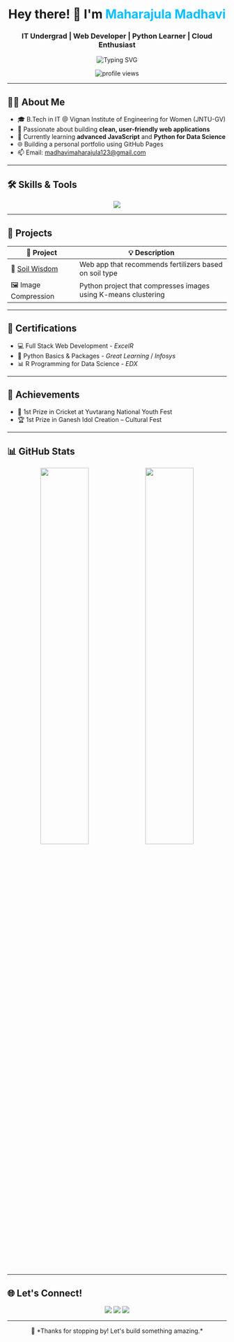 <h1 align="center">Hey there! 👋 I'm <span style="color:#00BFFF;">Maharajula Madhavi</span></h1>
<h3 align="center">IT Undergrad | Web Developer | Python Learner | Cloud Enthusiast</h3>

<p align="center">
  <img src="https://readme-typing-svg.herokuapp.com?font=Fira+Code&weight=500&size=22&pause=1000&color=00F7FF&center=true&vCenter=true&width=435&lines=Web+Developer+%F0%9F%92%BB;Python+Coder+%E2%9C%A8;Cloud+Explorer+%E2%98%81%EF%B8%8F;Always+Learning+New+Tech!" alt="Typing SVG" />
</p>

<p align="center">
  <img src="https://komarev.com/ghpvc/?username=madhavi&label=Profile%20views&color=blueviolet&style=flat-square" alt="profile views" />
</p>

---

## 🧑‍🎓 About Me

- 🎓 B.Tech in IT @ Vignan Institute of Engineering for Women (JNTU-GV)  
- 🔭 Passionate about building **clean, user-friendly web applications**
- 🌱 Currently learning **advanced JavaScript** and **Python for Data Science**
- 🌐 Building a personal portfolio using GitHub Pages  
- 📫 Email: [madhavimaharajula123@gmail.com](mailto:madhavimaharajula123@gmail.com)

---

## 🛠️ Skills & Tools

<p align="center">
  <img src="https://skillicons.dev/icons?i=html,css,js,python,c,cpp,java,git,mysql" />
</p>

---

## 🚀 Projects

| 🚀 Project | 💡 Description |
|-----------|----------------|
| 🌱 [Soil Wisdom](https://github.com/madhavimaharajula/csp) | Web app that recommends fertilizers based on soil type |
| 🖼️ Image Compression | Python project that compresses images using K-means clustering |

---

## 🏅 Certifications

- 💻 Full Stack Web Development - *ExcelR*
- 🐍 Python Basics & Packages - *Great Learning* / *Infosys*
- 📊 R Programming for Data Science - *EDX*

---

## 🎯 Achievements

- 🥇 1st Prize in Cricket at Yuvtarang National Youth Fest
- 🏆 1st Prize in Ganesh Idol Creation – Cultural Fest

---

## 📊 GitHub Stats

<p align="center">
  <img src="https://github-readme-stats.vercel.app/api?username=madhavi&show_icons=true&theme=radical&hide_border=true" width="47%" />
  <img src="https://github-readme-streak-stats.herokuapp.com/?user=madhavi&theme=radical&hide_border=true" width="47%" />
</p>

---

## 🌐 Let's Connect!

<p align="center">
  <a href="mailto:madhavimaharajula123@gmail.com"><img src="https://img.shields.io/badge/Gmail-D14836?style=for-the-badge&logo=gmail&logoColor=white" /></a>
  <a href="https://www.linkedin.com/in/madhavi-m-435baa288"><img src="https://img.shields.io/badge/LinkedIn-0077B5?style=for-the-badge&logo=linkedin&logoColor=white" /></a>
  <a href="https://github.com/madhavi"><img src="https://img.shields.io/badge/GitHub-100000?style=for-the-badge&logo=github&logoColor=white" /></a>
</p>

---

<p align="center">
  🌟 *Thanks for stopping by! Let's build something amazing.*  
</p>
